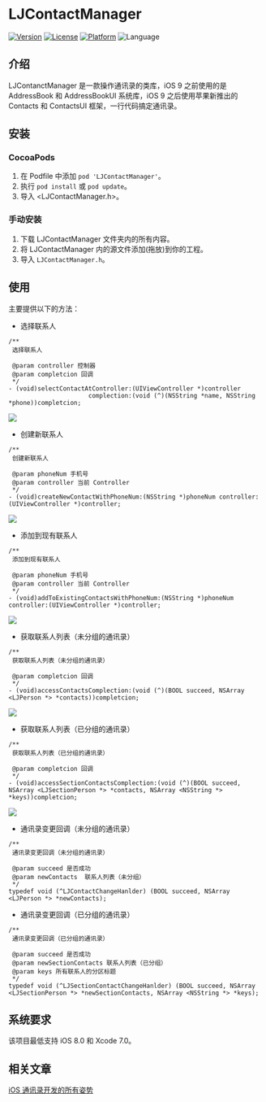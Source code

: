 # LJContactManager

[![Version](https://img.shields.io/cocoapods/v/LJContactManager.svg?style=flat)](http://cocoadocs.org/docsets/LJContactManager) [![License](https://img.shields.io/cocoapods/l/LJContactManager.svg?style=flat)](http://cocoadocs.org/docsets/LJContactManager) [![Platform](https://img.shields.io/cocoapods/p/LJContactManager.svg?style=flat)](http://cocoadocs.org/docsets/LJContactManager) ![Language](https://img.shields.io/badge/Language-%20Objective%20C%20-blue.svg)

## 介绍

LJContanctManager 是一款操作通讯录的类库，iOS 9 之前使用的是 AddressBook 和 AddressBookUI 系统库，iOS 9 之后使用苹果新推出的 Contacts 和 ContactsUI 框架，一行代码搞定通讯录。

## 安装

### CocoaPods

1. 在 Podfile 中添加  `pod 'LJContactManager'`。
2. 执行 `pod install` 或 `pod update`。
3. 导入 \<LJContactManager.h\>。

### 手动安装

1. 下载 LJContactManager 文件夹内的所有内容。
2. 将 LJContactManager 内的源文件添加(拖放)到你的工程。
3. 导入 `LJContactManager.h`。

## 使用

主要提供以下的方法：

* 选择联系人

```objc
/**
 选择联系人

 @param controller 控制器
 @param completcion 回调
 */
- (void)selectContactAtController:(UIViewController *)controller
                      complection:(void (^)(NSString *name, NSString *phone))completcion;
```

![](http://upload-images.jianshu.io/upload_images/1321491-f2d513a6e5c7959d.gif?imageMogr2/auto-orient/strip)

* 创建新联系人

```objc
/**
 创建新联系人

 @param phoneNum 手机号
 @param controller 当前 Controller
 */
- (void)createNewContactWithPhoneNum:(NSString *)phoneNum controller:(UIViewController *)controller;
```

![](http://upload-images.jianshu.io/upload_images/1321491-3f02dc899eedb2c8.gif?imageMogr2/auto-orient/strip)

* 添加到现有联系人

```objc
/**
 添加到现有联系人

 @param phoneNum 手机号
 @param controller 当前 Controller
 */
- (void)addToExistingContactsWithPhoneNum:(NSString *)phoneNum controller:(UIViewController *)controller;
```

![](http://upload-images.jianshu.io/upload_images/1321491-8108d6477fd5bba8.gif?imageMogr2/auto-orient/strip)

* 获取联系人列表（未分组的通讯录）

```objc
/**
 获取联系人列表（未分组的通讯录）
 
 @param completcion 回调
 */
- (void)accessContactsComplection:(void (^)(BOOL succeed, NSArray <LJPerson *> *contacts))completcion;
```

![](http://upload-images.jianshu.io/upload_images/1321491-bcc3c9ec2339a87c.gif?imageMogr2/auto-orient/strip)

* 获取联系人列表（已分组的通讯录）

```objc
/**
 获取联系人列表（已分组的通讯录）

 @param completcion 回调
 */
- (void)accessSectionContactsComplection:(void (^)(BOOL succeed, NSArray <LJSectionPerson *> *contacts, NSArray <NSString *> *keys))completcion;
```

![](http://upload-images.jianshu.io/upload_images/1321491-a4df44dca74e8f47.gif?imageMogr2/auto-orient/strip)

* 通讯录变更回调（未分组的通讯录）

```objc
/**
 通讯录变更回调（未分组的通讯录）
 
 @param succeed 是否成功
 @param newContacts  联系人列表（未分组）
 */
typedef void (^LJContactChangeHanlder) (BOOL succeed, NSArray <LJPerson *> *newContacts);
```

* 通讯录变更回调（已分组的通讯录）

```objc
/**
 通讯录变更回调（已分组的通讯录）
 
 @param succeed 是否成功
 @param newSectionContacts 联系人列表（已分组）
 @param keys 所有联系人的分区标题
 */
typedef void (^LJSectionContactChangeHanlder) (BOOL succeed, NSArray <LJSectionPerson *> *newSectionContacts, NSArray <NSString *> *keys);
```

## 系统要求

该项目最低支持 iOS 8.0 和 Xcode 7.0。

## 相关文章

[iOS 通讯录开发的所有姿势](http://www.jianshu.com/p/55d1c90f62c8)

